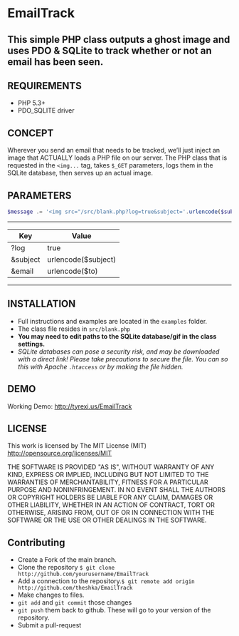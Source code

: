 # EmailTrack
## This simple PHP class outputs a ghost image and uses PDO & SQLite to track whether or not an email has been seen.


## REQUIREMENTS
- PHP 5.3+
- PDO_SQLITE driver


## CONCEPT
Wherever you send an email that needs to be tracked, we’ll just inject an image that ACTUALLY loads a PHP file on our server. The PHP class that is requested in the `<img...` tag, takes `$_GET` parameters, logs them in the SQLite database, then serves up an actual image.


## PARAMETERS
```php
$message .= '<img src="/src/blank.php?log=true&subject='.urlencode($subject).'&email='.urlencode($to).'" alt="EmailTrack"/>';
```
-------------------------------------
|   **Key**   |     **Value**       |
|-------------|---------------------|
| ?log        | true                |
| &subject    | urlencode($subject) |
| &email      | urlencode($to)      |
-------------------------------------


## INSTALLATION
- Full instructions and examples are located in the `examples` folder.
- The class file resides in `src/blank.php`
- **You may need to edit paths to the SQLite database/gif in the class settings.**
- *SQLite databases can pose a security risk, and may be downloaded with a direct link! Please take precautions to secure the file. You can so this with Apache `.htaccess` or by making the file hidden.*


## DEMO
Working Demo: http://tyrexi.us/EmailTrack


## LICENSE
This work is licensed by The MIT License (MIT)
http://opensource.org/licenses/MIT

THE SOFTWARE IS PROVIDED "AS IS", WITHOUT WARRANTY OF ANY KIND, EXPRESS OR
IMPLIED, INCLUDING BUT NOT LIMITED TO THE WARRANTIES OF MERCHANTABILITY,
FITNESS FOR A PARTICULAR PURPOSE AND NONINFRINGEMENT. IN NO EVENT SHALL THE
AUTHORS OR COPYRIGHT HOLDERS BE LIABLE FOR ANY CLAIM, DAMAGES OR OTHER
LIABILITY, WHETHER IN AN ACTION OF CONTRACT, TORT OR OTHERWISE, ARISING FROM,
OUT OF OR IN CONNECTION WITH THE SOFTWARE OR THE USE OR OTHER DEALINGS IN
THE SOFTWARE.


## Contributing
* Create a Fork of the main branch.
* Clone the repository `$ git clone http://github.com/yourusername/EmailTrack`
* Add a connection to the repository.`$ git remote add origin http://github.com/theshka/EmailTrack`
* Make changes to files.
* `git add` and `git commit` those changes
* `git push` them back to github. These will go to your version of the repository.
* Submit a pull-request
